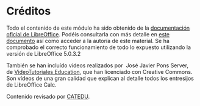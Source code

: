 
# Créditos

Todo el contenido de este módulo ha sido obtenido de la [documentación oficial de LibreOffice](https://wiki.documentfoundation.org/Documentation/es). Podéis consultarla con más detalle en [este documento](https://wiki.documentfoundation.org/images/b/b9/0100GS3-PrimerosPasosConLibO.pdf) así como acceder a la autoría de este material. Se ha comprobado el correcto funcionamiento de todo lo expuesto utilizando la versión de LibreOffice 5.0.3.2 

También se han incluído vídeos realizados por  José Javier Pons Server, de [VideoTutoriales Education](http://www.videotutoriales.education/), que han licenciado con Creative Commons. Son vídeos de una gran calidad que explican al detalle todos los entresijos de LibreOffice Calc.

Contenido revisado por [CATEDU](http://www.catedu.es/webcatedu/).

